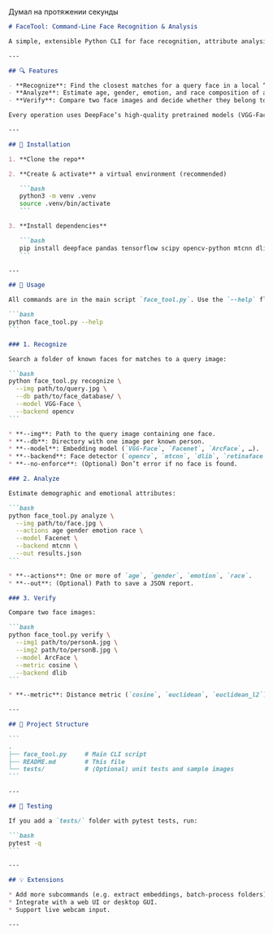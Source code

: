 Думал на протяжении секунды


````markdown
# FaceTool: Command‑Line Face Recognition & Analysis

A simple, extensible Python CLI for face recognition, attribute analysis, and face verification using the [DeepFace](https://github.com/serengil/deepface) library.

---

## 🔍 Features

- **Recognize**: Find the closest matches for a query face in a local “database” folder of face images.  
- **Analyze**: Estimate age, gender, emotion, and race composition of a detected face.  
- **Verify**: Compare two face images and decide whether they belong to the same person.

Every operation uses DeepFace’s high‑quality pretrained models (VGG‑Face, Facenet, ArcFace, etc.) and lets you choose different face‑detector backends (MTCNN, OpenCV, dlib, RetinaFace).

---

## 💾 Installation

1. **Clone the repo**  

2. **Create & activate** a virtual environment (recommended)

   ```bash
   python3 -m venv .venv
   source .venv/bin/activate
   ```

3. **Install dependencies**

   ```bash
   pip install deepface pandas tensorflow scipy opencv-python mtcnn dlib
   ```

---

## 🚀 Usage

All commands are in the main script `face_tool.py`. Use the `--help` flag to see available options:

```bash
python face_tool.py --help
```

### 1. Recognize

Search a folder of known faces for matches to a query image:

```bash
python face_tool.py recognize \
  --img path/to/query.jpg \
  --db path/to/face_database/ \
  --model VGG-Face \
  --backend opencv
```

* **--img**: Path to the query image containing one face.
* **--db**: Directory with one image per known person.
* **--model**: Embedding model (`VGG-Face`, `Facenet`, `ArcFace`, …).
* **--backend**: Face detector (`opencv`, `mtcnn`, `dlib`, `retinaface`).
* **--no-enforce**: (Optional) Don’t error if no face is found.

### 2. Analyze

Estimate demographic and emotional attributes:

```bash
python face_tool.py analyze \
  --img path/to/face.jpg \
  --actions age gender emotion race \
  --model Facenet \
  --backend mtcnn \
  --out results.json
```

* **--actions**: One or more of `age`, `gender`, `emotion`, `race`.
* **--out**: (Optional) Path to save a JSON report.

### 3. Verify

Compare two face images:

```bash
python face_tool.py verify \
  --img1 path/to/personA.jpg \
  --img2 path/to/personB.jpg \
  --model ArcFace \
  --metric cosine \
  --backend dlib
```

* **--metric**: Distance metric (`cosine`, `euclidean`, `euclidean_l2`).

---

## 📂 Project Structure

```
.
├── face_tool.py     # Main CLI script
├── README.md        # This file
└── tests/           # (Optional) unit tests and sample images
```

---

## 🧪 Testing

If you add a `tests/` folder with pytest tests, run:

```bash
pytest -q
```

---

## 💡 Extensions

* Add more subcommands (e.g. extract embeddings, batch‑process folders).
* Integrate with a web UI or desktop GUI.
* Support live webcam input.

---
